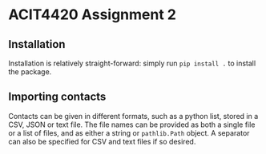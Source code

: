 # ACIT4420 Assignment 2

## Installation

Installation is relatively straight-forward: simply run
```pip install .```
to install the package.

## Importing contacts

Contacts can be given in different formats, such as a python list, stored in a CSV, JSON or text file. The file names can be provided as both a single file or a list of files, and as either a string or `pathlib.Path` object.
A separator can also be specified for CSV and text files if so desired.
